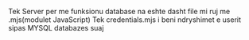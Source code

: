 Tek Server per me funksionu database na eshte dasht file mi ruj me .mjs(modulet JavaScript)
Tek credentials.mjs i beni ndryshimet e userit sipas MYSQL databazes suaj